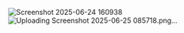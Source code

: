 ![Screenshot 2025-06-24 160938](https://github.com/user-attachments/assets/a7f24c31-1718-4d61-ac66-ec45385fe04a)
![Uploading Screenshot 2025-06-25 085718.png…]()
